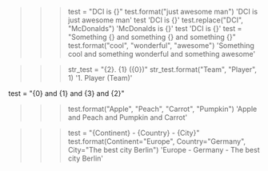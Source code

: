 
>>> test = "DCI is {}"
>>> test.format("just awesome man")
'DCI is just awesome man'
>>> test
'DCI is {}'
>>> test.replace("DCI", "McDonalds")
'McDonalds is {}'
>>> test
'DCI is {}'
>>> test = "Something {} and something {} and something {}"
>>> test.format("cool", "wonderful", "awesome")
'Something cool and something wonderful and something awesome'



>>> str_test = "{2}. {1} ({0})"
>>> str_test.format("Team", "Player", 1)
'1. Player (Team)'


test = "{0} and {1} and {3} and {2}"
>>> test.format("Apple", "Peach", "Carrot", "Pumpkin")
'Apple and Peach and Pumpkin and Carrot'

>>> test = "{Continent} - {Country} - {City}"
>>> test.format(Continent="Europe", Country="Germany", City="The best city Berlin")
'Europe - Germany - The best city Berlin'
